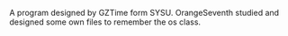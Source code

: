 A program designed by GZTime form SYSU.
OrangeSeventh studied and designed some own files to remember the os class.
